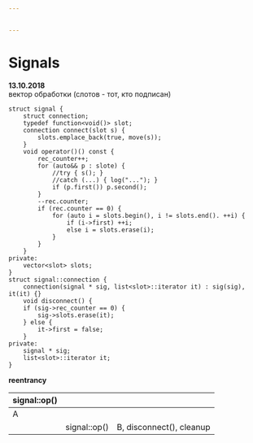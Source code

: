 ```yaml
---


---
```


<h1 id="signals">Signals</h1>
<p><strong>13.10.2018</strong><br>
вектор обработки (слотов - тот, кто подписан)</p>
<pre><code>struct signal {
    struct connection;
    typedef function&lt;void()&gt; slot;
    connection connect(slot s) {
	    slots.emplace_back(true, move(s));
    }
    void operator()() const {
	    rec_counter++;
	    for (auto&amp;&amp; p : slote) {
		    //try { s(); } 
		    //catch (...) { log("..."); }
		    if (p.first()) p.second();
	    }
	    --rec.counter;
	    if (rec.counter == 0) {
		    for (auto i = slots.begin(), i != slots.end(). ++i) {
			    if (i-&gt;first) ++i;
			    else i = slots.erase(i);
		    }
	    }
	}
private:
    vector&lt;slot&gt; slots;
}
struct signal::connection {
    connection(signal * sig, list&lt;slot&gt;::iterator it) : sig(sig), it(it) {}
    void disconnect() {
    if (sig-&gt;rec_counter == 0) {
	    sig-&gt;slots.erase(it);
    } else {
	    it-&gt;first = false;
    }
private:
	signal * sig;
	list&lt;slot&gt;::iterator it;
}
</code></pre>
<p><strong>reentrancy</strong></p>

<table>
<thead>
<tr>
<th>signal::op()</th>
<th></th>
<th></th>
</tr>
</thead>
<tbody>
<tr>
<td>A</td>
<td></td>
<td></td>
</tr>
<tr>
<td></td>
<td>signal::op()</td>
<td>B, disconnect(), cleanup</td>
</tr>
</tbody>
</table>
